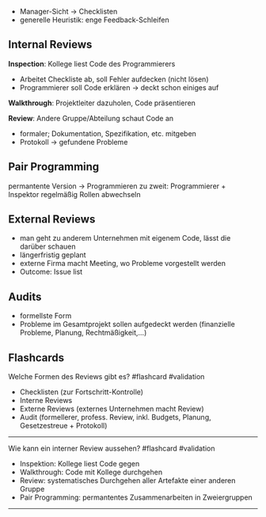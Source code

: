 - Manager-Sicht -> Checklisten
- generelle Heuristik: enge Feedback-Schleifen

## Internal Reviews
**Inspection**: Kollege liest Code des Programmierers
- Arbeitet Checkliste ab, soll Fehler aufdecken (nicht lösen)
- Programmierer soll Code erklären -> deckt schon einiges auf

**Walkthrough**: Projektleiter dazuholen, Code präsentieren

**Review**: Andere Gruppe/Abteilung schaut Code an
- formaler; Dokumentation, Spezifikation, etc. mitgeben
- Protokoll -> gefundene Probleme

## Pair Programming
permantente Version -> Programmieren zu zweit: Programmierer + Inspektor
regelmäßig Rollen abwechseln

## External Reviews
- man geht zu anderem Unternehmen mit eigenem Code, lässt die darüber schauen
- längerfristig geplant
- externe Firma macht Meeting, wo Probleme vorgestellt werden
- Outcome: Issue list

## Audits
- formellste Form
- Probleme im Gesamtprojekt sollen aufgedeckt werden (finanzielle Probleme, Planung, Rechtmäßigkeit,…)


## Flashcards

Welche Formen des Reviews gibt es? #flashcard #validation 
- Checklisten (zur Fortschritt-Kontrolle)
- Interne Reviews
- Externe Reviews (externes Unternehmen macht Review)
- Audit (formellerer, profess. Review, inkl. Budgets, Planung, Gesetzestreue + Protokoll)
- - -
Wie kann ein interner Review aussehen? #flashcard #validation 
- Inspektion: Kollege liest Code gegen
- Walkthrough: Code mit Kollege durchgehen
- Review: systematisches Durchgehen aller Artefakte einer anderen Gruppe
- Pair Programming: permantentes Zusammenarbeiten in Zweiergruppen
- - -
